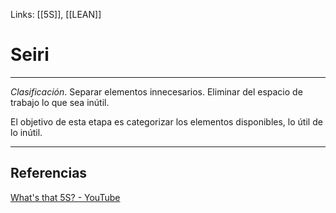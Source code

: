 Links: [[5S]], [[LEAN]]

# Seiri
---

*Clasificación*. Separar elementos innecesarios. Eliminar del espacio de trabajo lo que sea inútil.

El objetivo de esta etapa es categorizar los elementos disponibles, lo útil de lo inútil.

---

## Referencias
[What's that 5S? - YouTube](https://www.youtube.com/watch?v=Pu7HIeQveIY&t=206s)